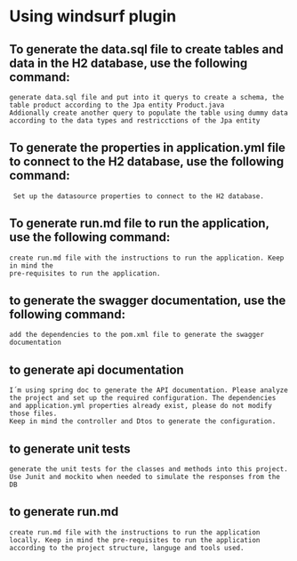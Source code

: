 # Using windsurf plugin

## To generate the data.sql file to create tables and data in the H2 database, use the following command:

``` Text
generate data.sql file and put into it querys to create a schema, the table product according to the Jpa entity Product.java
Addionally create another query to populate the table using dummy data according to the data types and restricctions of the Jpa entity
```

## To generate the properties in application.yml file to connect to the H2 database, use the following command:
```
 Set up the datasource properties to connect to the H2 database.
```

## To generate run.md file to run the application, use the following command:
```
create run.md file with the instructions to run the application. Keep in mind the 
pre-requisites to run the application.
```

## to generate the swagger documentation, use the following command:
```
add the dependencies to the pom.xml file to generate the swagger documentation
```

## to generate api documentation 
```
I´m using spring doc to generate the API documentation. Please analyze the project and set up the required configuration. The dependencies and application.yml properties already exist, please do not modify those files.
Keep in mind the controller and Dtos to generate the configuration.
```

## to generate unit tests
```
generate the unit tests for the classes and methods into this project. Use Junit and mockito when needed to simulate the responses from the DB
```

## to generate run.md
```
create run.md file with the instructions to run the application locally. Keep in mind the pre-requisites to run the application according to the project structure, languge and tools used.

```